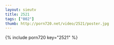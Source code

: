 ```yaml
--- 
layout: sieutv
title: 2521
tags: ["002"]
thumb: http://porn720.net/video/2521/poster.jpg
---
```

{% include porn720 key="2521" %} 
